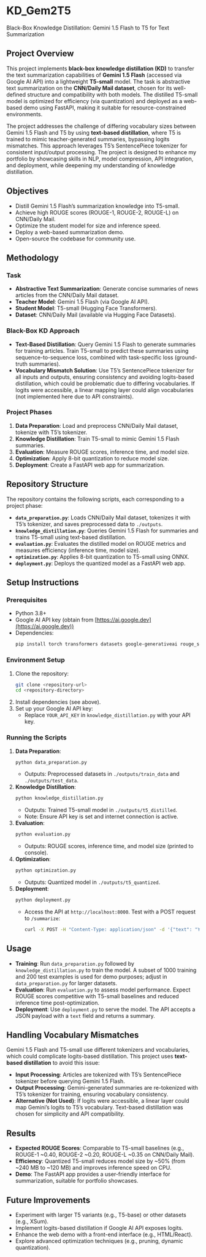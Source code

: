 # KD_Gem2T5 #  

Black-Box Knowledge Distillation: Gemini 1.5 Flash to T5 for Text Summarization

## Project Overview
This project implements **black-box knowledge distillation (KD)** to transfer the text summarization capabilities of **Gemini 1.5 Flash** (accessed via Google AI API) into a lightweight **T5-small** model. The task is abstractive text summarization on the **CNN/Daily Mail dataset**, chosen for its well-defined structure and compatibility with both models. The distilled T5-small model is optimized for efficiency (via quantization) and deployed as a web-based demo using FastAPI, making it suitable for resource-constrained environments.

The project addresses the challenge of differing vocabulary sizes between Gemini 1.5 Flash and T5 by using **text-based distillation**, where T5 is trained to mimic teacher-generated summaries, bypassing logits mismatches. This approach leverages T5’s SentencePiece tokenizer for consistent input/output processing. The project is designed to enhance my portfolio by showcasing skills in NLP, model compression, API integration, and deployment, while deepening my understanding of knowledge distillation.

## Objectives
- Distill Gemini 1.5 Flash’s summarization knowledge into T5-small.
- Achieve high ROUGE scores (ROUGE-1, ROUGE-2, ROUGE-L) on CNN/Daily Mail.
- Optimize the student model for size and inference speed.
- Deploy a web-based summarization demo.
- Open-source the codebase for community use.

## Methodology
### Task
- **Abstractive Text Summarization**: Generate concise summaries of news articles from the CNN/Daily Mail dataset.
- **Teacher Model**: Gemini 1.5 Flash (via Google AI API).
- **Student Model**: T5-small (Hugging Face Transformers).
- **Dataset**: CNN/Daily Mail (available via Hugging Face Datasets).

### Black-Box KD Approach
- **Text-Based Distillation**: Query Gemini 1.5 Flash to generate summaries for training articles. Train T5-small to predict these summaries using sequence-to-sequence loss, combined with task-specific loss (ground-truth summaries).
- **Vocabulary Mismatch Solution**: Use T5’s SentencePiece tokenizer for all inputs and outputs, ensuring consistency and avoiding logits-based distillation, which could be problematic due to differing vocabularies. If logits were accessible, a linear mapping layer could align vocabularies (not implemented here due to API constraints).

### Project Phases
1. **Data Preparation**: Load and preprocess CNN/Daily Mail dataset, tokenize with T5’s tokenizer.
2. **Knowledge Distillation**: Train T5-small to mimic Gemini 1.5 Flash summaries.
3. **Evaluation**: Measure ROUGE scores, inference time, and model size.
4. **Optimization**: Apply 8-bit quantization to reduce model size.
5. **Deployment**: Create a FastAPI web app for summarization.

## Repository Structure
The repository contains the following scripts, each corresponding to a project phase:

- **`data_preparation.py`**: Loads CNN/Daily Mail dataset, tokenizes it with T5’s tokenizer, and saves preprocessed data to `./outputs`.
- **`knowledge_distillation.py`**: Queries Gemini 1.5 Flash for summaries and trains T5-small using text-based distillation.
- **`evaluation.py`**: Evaluates the distilled model on ROUGE metrics and measures efficiency (inference time, model size).
- **`optimization.py`**: Applies 8-bit quantization to T5-small using ONNX.
- **`deployment.py`**: Deploys the quantized model as a FastAPI web app.

## Setup Instructions
### Prerequisites
- Python 3.8+
- Google AI API key (obtain from [https://ai.google.dev](https://ai.google.dev))
- Dependencies:
  ```bash
  pip install torch transformers datasets google-generativeai rouge_score fastapi uvicorn optimum onnx
  ```

### Environment Setup
1. Clone the repository:
   ```bash
   git clone <repository-url>
   cd <repository-directory>
   ```
2. Install dependencies (see above).
3. Set up your Google AI API key:
   - Replace `YOUR_API_KEY` in `knowledge_distillation.py` with your API key.

### Running the Scripts
1. **Data Preparation**:
   ```bash
   python data_preparation.py
   ```
   - Outputs: Preprocessed datasets in `./outputs/train_data` and `./outputs/test_data`.
2. **Knowledge Distillation**:
   ```bash
   python knowledge_distillation.py
   ```
   - Outputs: Trained T5-small model in `./outputs/t5_distilled`.
   - Note: Ensure API key is set and internet connection is active.
3. **Evaluation**:
   ```bash
   python evaluation.py
   ```
   - Outputs: ROUGE scores, inference time, and model size (printed to console).
4. **Optimization**:
   ```bash
   python optimization.py
   ```
   - Outputs: Quantized model in `./outputs/t5_quantized`.
5. **Deployment**:
   ```bash
   python deployment.py
   ```
   - Access the API at `http://localhost:8000`. Test with a POST request to `/summarize`:
     ```bash
     curl -X POST -H "Content-Type: application/json" -d '{"text": "Your article text here"}' http://localhost:8000/summarize
     ```

## Usage
- **Training**: Run `data_preparation.py` followed by `knowledge_distillation.py` to train the model. A subset of 1000 training and 200 test examples is used for demo purposes; adjust in `data_preparation.py` for larger datasets.
- **Evaluation**: Run `evaluation.py` to assess model performance. Expect ROUGE scores competitive with T5-small baselines and reduced inference time post-optimization.
- **Deployment**: Use `deployment.py` to serve the model. The API accepts a JSON payload with a `text` field and returns a summary.

## Handling Vocabulary Mismatches
Gemini 1.5 Flash and T5-small use different tokenizers and vocabularies, which could complicate logits-based distillation. This project uses **text-based distillation** to avoid this issue:
- **Input Processing**: Articles are tokenized with T5’s SentencePiece tokenizer before querying Gemini 1.5 Flash.
- **Output Processing**: Gemini-generated summaries are re-tokenized with T5’s tokenizer for training, ensuring vocabulary consistency.
- **Alternative (Not Used)**: If logits were accessible, a linear layer could map Gemini’s logits to T5’s vocabulary. Text-based distillation was chosen for simplicity and API compatibility.

## Results
- **Expected ROUGE Scores**: Comparable to T5-small baselines (e.g., ROUGE-1 ~0.40, ROUGE-2 ~0.20, ROUGE-L ~0.35 on CNN/Daily Mail).
- **Efficiency**: Quantized T5-small reduces model size by ~50% (from ~240 MB to ~120 MB) and improves inference speed on CPU.
- **Demo**: The FastAPI app provides a user-friendly interface for summarization, suitable for portfolio showcases.

## Future Improvements
- Experiment with larger T5 variants (e.g., T5-base) or other datasets (e.g., XSum).
- Implement logits-based distillation if Google AI API exposes logits.
- Enhance the web demo with a front-end interface (e.g., HTML/React).
- Explore advanced optimization techniques (e.g., pruning, dynamic quantization).
